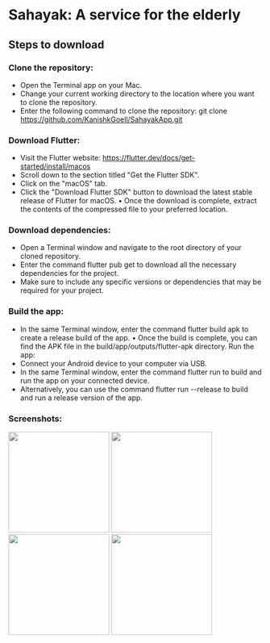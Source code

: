 # Sahayak: A service for the elderly

## Steps to download

### Clone the repository:
- Open the Terminal app on your Mac.
- Change your current working directory to the location where you want to clone the repository.
- Enter the following command to clone the repository: git clone https://github.com/KanishkGoell/SahayakApp.git

### Download Flutter:
- Visit the Flutter website: https://flutter.dev/docs/get-started/install/macos
- Scroll down to the section titled "Get the Flutter SDK".
- Click on the "macOS" tab.
- Click the "Download Flutter SDK" button to download the latest stable release of Flutter for macOS. • Once the download is complete, extract the contents of the compressed file to your preferred location. 

### Download dependencies:
- Open a Terminal window and navigate to the root directory of your cloned repository.
- Enter the command flutter pub get to download all the necessary dependencies for the project.
- Make sure to include any specific versions or dependencies that may be required for your project.

### Build the app:
- In the same Terminal window, enter the command flutter build apk to create a release build of the app. • Once the build is complete, you can find the APK file in the build/app/outputs/flutter-apk directory. Run the app:
- Connect your Android device to your computer via USB.
- In the same Terminal window, enter the command flutter run to build and run the app on your connected device.
- Alternatively, you can use the command flutter run --release to build and run a release version of the app.


### Screenshots:
<p float="left">
  <img src="https://user-images.githubusercontent.com/83371955/232590894-4439e95c-e3ed-4989-89d3-56f8a468a332.PNG" width="200" />
  <img src="https://user-images.githubusercontent.com/83371955/232590912-556034db-fa91-4667-9494-ca3884b28eaf.PNG" width="200" /> 
  <img src="https://user-images.githubusercontent.com/83371955/232590924-894eaa5b-0cbf-4e41-95ff-93cab6054c4d.PNG" width="200" />
  <img src="https://user-images.githubusercontent.com/83371955/232590931-5b2791ec-a47f-4a14-872e-2abe48453bb1.PNG" width="200" />
</p>
